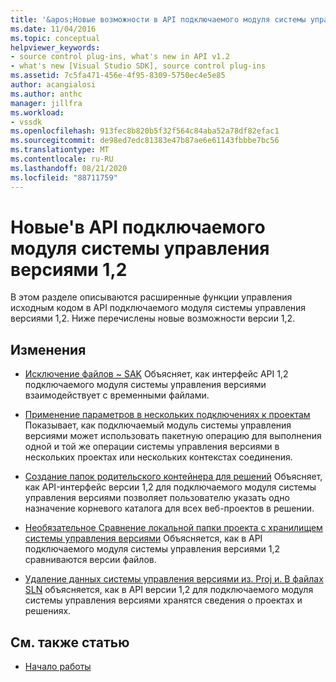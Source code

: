 ```yaml
---
title: '&apos;Новые возможности в API подключаемого модуля системы управления версиями 1,2 | Документация Майкрософт'
ms.date: 11/04/2016
ms.topic: conceptual
helpviewer_keywords:
- source control plug-ins, what's new in API v1.2
- what's new [Visual Studio SDK], source control plug-ins
ms.assetid: 7c5fa471-456e-4f95-8309-5750ec4e5e85
author: acangialosi
ms.author: anthc
manager: jillfra
ms.workload:
- vssdk
ms.openlocfilehash: 913fec8b820b5f32f564c84aba52a78df82efac1
ms.sourcegitcommit: de98ed7edc81383e47b87ae6e61143fbbbe7bc56
ms.translationtype: MT
ms.contentlocale: ru-RU
ms.lasthandoff: 08/21/2020
ms.locfileid: "88711759"
---
```

# <a name="what39s-new-in-the-source-control-plug-in-api-version-12"></a>Новые&#39;в API подключаемого модуля системы управления версиями 1,2
В этом разделе описываются расширенные функции управления исходным кодом в API подключаемого модуля системы управления версиями 1,2. Ниже перечислены новые возможности версии 1,2.

## <a name="changes"></a>Изменения
- [Исключение файлов ~ SAK](../../extensibility/internals/elimination-of-tilde-sak-files.md) Объясняет, как интерфейс API 1,2 подключаемого модуля системы управления версиями взаимодействует с временными файлами.

- [Применение параметров в нескольких подключениях к проектам](../../extensibility/internals/application-of-settings-across-multiple-project-connections.md) Показывает, как подключаемый модуль системы управления версиями может использовать пакетную операцию для выполнения одной и той же операции системы управления версиями в нескольких проектах или нескольких контекстах соединения.

- [Создание папок родительского контейнера для решений](../../extensibility/internals/creating-parent-container-folders-for-solutions.md) Объясняет, как API-интерфейс версии 1,2 для подключаемого модуля системы управления версиями позволяет пользователю указать одно назначение корневого каталога для всех веб-проектов в решении.

- [Необязательное Сравнение локальной папки проекта с хранилищем системы управления версиями](../../extensibility/internals/optional-comparison-of-local-project-folder-to-source-control-store.md) Объясняется, как в API подключаемого модуля системы управления версиями 1,2 сравниваются версии файлов.

- [Удаление данных системы управления версиями из. Proj и. В файлах SLN](../../extensibility/internals/removal-of-source-control-information-from-dot-proj-and-dot-sln-files.md) объясняется, как в API версии 1,2 для подключаемого модуля системы управления версиями хранятся сведения о проектах и решениях.

## <a name="see-also"></a>См. также статью
- [Начало работы](../../extensibility/internals/getting-started-with-source-control-plug-ins.md)
